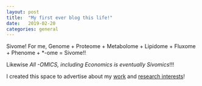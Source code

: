 ```yaml
---
layout: post
title:  "My first ever blog this life!"
date:   2019-02-20
categories: general
---
```


Sivome! For me, Genome + Proteome + Metabolome + Lipidome + Fluxome + Phenome + *-ome = Sivome!!

Likewise *All -OMICS, including Economics is eventually Sivomics*!!!

I created this space to advertise about my [work](https://sivome.github.io/about/) and [research interests](https://sivome.github.io/cv/)!
